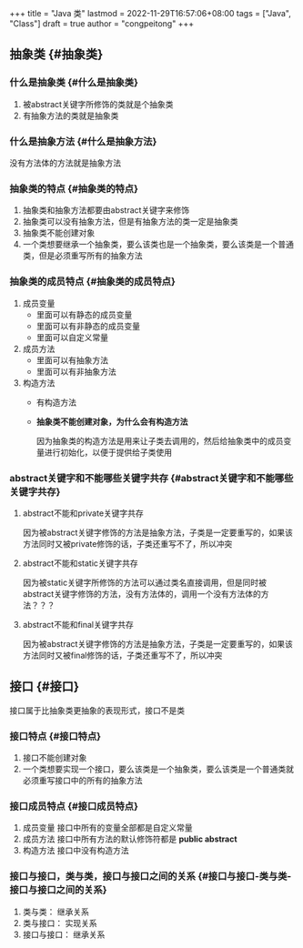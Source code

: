 +++
title = "Java 类"
lastmod = 2022-11-29T16:57:06+08:00
tags = ["Java", "Class"]
draft = true
author = "congpeitong"
+++

## 抽象类 {#抽象类}


### 什么是抽象类 {#什么是抽象类}

1.  被abstract关键字所修饰的类就是个抽象类
2.  有抽象方法的类就是抽象类


### 什么是抽象方法 {#什么是抽象方法}

没有方法体的方法就是抽象方法


### 抽象类的特点 {#抽象类的特点}

1.  抽象类和抽象方法都要由abstract关键字来修饰
2.  抽象类可以没有抽象方法，但是有抽象方法的类一定是抽象类
3.  抽象类不能创建对象
4.  一个类想要继承一个抽象类，要么该类也是一个抽象类，要么该类是一个普通类，但是必须重写所有的抽象方法


### 抽象类的成员特点 {#抽象类的成员特点}

1.  成员变量
    -   里面可以有静态的成员变量
    -   里面可以有非静态的成员变量
    -   里面可以自定义常量
2.  成员方法
    -   里面可以有抽象方法
    -   里面可以有非抽象方法
3.  构造方法
    -   有构造方法
    -   **抽象类不能创建对象，为什么会有构造方法**

        因为抽象类的构造方法是用来让子类去调用的，然后给抽象类中的成员变量进行初始化，以便于提供给子类使用


### abstract关键字和不能哪些关键字共存 {#abstract关键字和不能哪些关键字共存}

1.  abstract不能和private关键字共存

    因为被abstract关键字修饰的方法是抽象方法，子类是一定要重写的，如果该方法同时又被private修饰的话，子类还重写不了，所以冲突

2.  abstract不能和static关键字共存

    因为被static关键字所修饰的方法可以通过类名直接调用，但是同时被abstract关键字修饰的方法，没有方法体的，调用一个没有方法体的方法？？？

3.  abstract不能和final关键字共存

    因为被abstract关键字修饰的方法是抽象方法，子类是一定要重写的，如果该方法同时又被final修饰的话，子类还重写不了，所以冲突


## 接口 {#接口}

接口属于比抽象类更抽象的表现形式，接口不是类


### 接口特点 {#接口特点}

1.  接口不能创建对象
2.  一个类想要实现一个接口，要么该类是一个抽象类，要么该类是一个普通类就必须重写接口中的所有的抽象方法


### 接口成员特点 {#接口成员特点}

1.  成员变量
    接口中所有的变量全部都是自定义常量
2.  成员方法
    接口中所有方法的默认修饰符都是 **public abstract**
3.  构造方法
    接口中没有构造方法


### 接口与接口，类与类，接口与接口之间的关系 {#接口与接口-类与类-接口与接口之间的关系}

1.  类与类： 继承关系
2.  类与接口： 实现关系
3.  接口与接口： 继承关系
